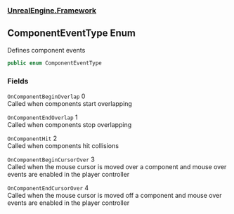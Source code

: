 ### [UnrealEngine.Framework](./UnrealEngine-Framework.md 'UnrealEngine.Framework')
## ComponentEventType Enum
Defines component events  
```csharp
public enum ComponentEventType
```
### Fields
<a name='ComponentEventType-OnComponentBeginOverlap'></a>
`OnComponentBeginOverlap` 0  
Called when components start overlapping  
  
<a name='ComponentEventType-OnComponentEndOverlap'></a>
`OnComponentEndOverlap` 1  
Called when components stop overlapping  
  
<a name='ComponentEventType-OnComponentHit'></a>
`OnComponentHit` 2  
Called when components hit collisions  
  
<a name='ComponentEventType-OnComponentBeginCursorOver'></a>
`OnComponentBeginCursorOver` 3  
Called when the mouse cursor is moved over a component and mouse over events are enabled in the player controller  
  
<a name='ComponentEventType-OnComponentEndCursorOver'></a>
`OnComponentEndCursorOver` 4  
Called when the mouse cursor is moved off a component and mouse over events are enabled in the player controller  
  
